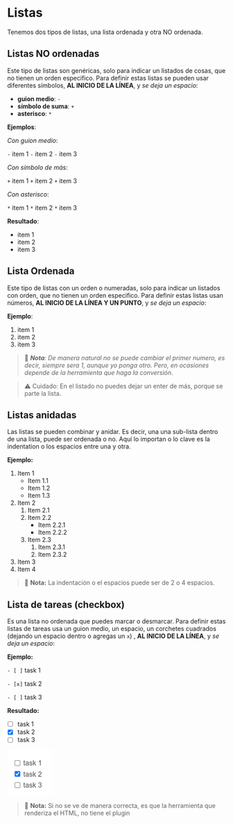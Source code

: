 # Listas

Tenemos dos tipos de listas, una lista ordenada y otra NO ordenada.

## Listas NO ordenadas 

Este tipo de listas son genéricas, solo para indicar un listados de cosas, que no tienen un orden especifico.
Para definir estas listas se pueden usar diferentes símbolos, **AL INICIO DE LA LÍNEA**, y *se deja un espacio*:

- **guion medio**: `-`
- **símbolo de suma**: `+`
- **asterisco**: `*`

**Ejemplos**:

*Con guion medio*:

`-` item 1 
`-` item 2 
`-` item 3 

*Con símbolo de más*:

`+` item 1 
`+` item 2 
`+` item 3 

*Con asterisco*:

`*` item 1 
`*` item 2 
`*` item 3 

**Resultado**:

- item 1
- item 2 
- item 3

## Lista Ordenada

Este tipo de listas con un orden o numeradas, solo para indicar un listados con orden, que no tienen un orden especifico.
Para definir estas listas usan números, **AL INICIO DE LA LÍNEA Y UN PUNTO**, y *se deja un espacio*:

**Ejemplo**:

1. item 1
2. item 2
3. item 3


> 📝 ***Nota**: De manera natural no se puede cambiar el primer numero, es decir, siempre sera 1, aunque yo ponga otro. Pero, en ocasiones depende de la herramienta que haga la conversión*.

> :warning: Cuidado: En el listado no puedes dejar un enter de más, porque se parte la lista.

## Listas anidadas

Las listas se pueden combinar y anidar. Es decir, una una sub-lista dentro de una lista, puede ser ordenada o no.
Aquí lo importan o lo clave es la indentation o los espacios entre una y otra.

**Ejemplo:**

1. Item 1
    - Item 1.1
    - Item 1.2
    - Item 1.3
2. Item 2
   1. Item 2.1 
   2. Item 2.2
      - Item 2.2.1 
      - Item 2.2.2 
   3. Item 2.3 
      1. Item 2.3.1
      2. Item 2.3.2
3. Item 3
4. Item 4

> 📔 **Nota:** La indentación o el espacios puede ser de 2 o 4 espacios.

## Lista de tareas (checkbox)

Es una lista no ordenada que puedes marcar o desmarcar.
Para definir estas listas de tareas usa un guion medio, un espacio, un corchetes cuadrados (dejando un espacio dentro o agregas un `x`) , **AL INICIO DE LA LÍNEA**, y *se deja un espacio*:

**Ejemplo:**

`- [ ]` task 1

`- [x]` task 2

`- [ ]` task 3

**Resultado:**

- [ ] task 1
- [x] task 2
- [ ] task 3

![result](assets/task_example.png)

> 📝 **Nota:** Si no se ve de manera correcta, es que la herramienta que renderiza el HTML, no tiene el plugin
